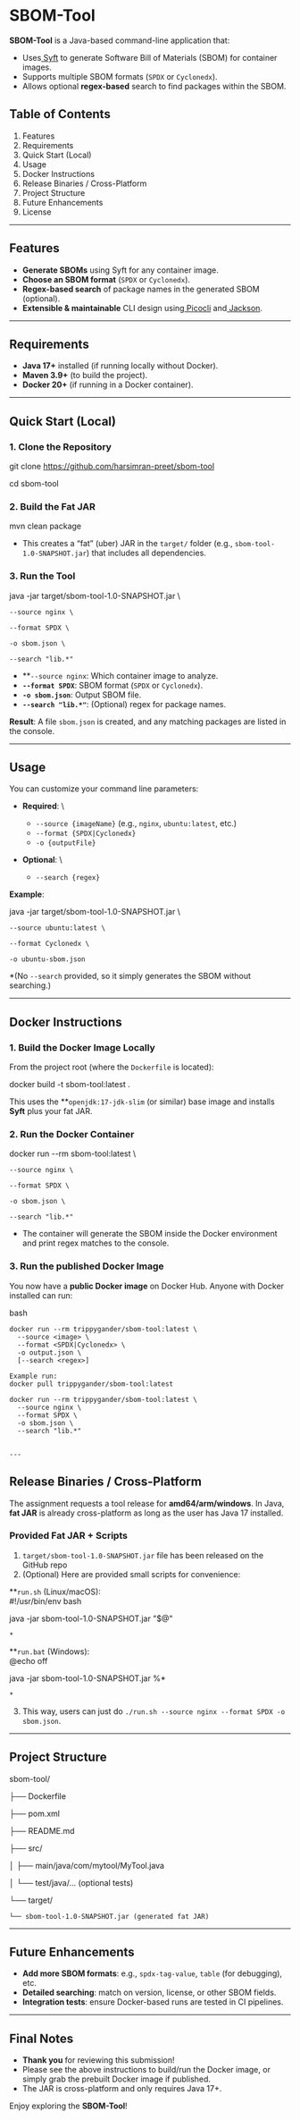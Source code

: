 # **SBOM-Tool**

**SBOM-Tool** is a Java-based command-line application that:



* Uses[ Syft](https://github.com/anchore/syft) to generate Software Bill of Materials (SBOM) for container images.
* Supports multiple SBOM formats (`SPDX` or `Cyclonedx`).
* Allows optional **regex-based** search to find packages within the SBOM.


## **Table of Contents**



1. Features
2. Requirements
3. Quick Start (Local)
4. Usage
5. Docker Instructions
6. Release Binaries / Cross-Platform
7. Project Structure
8. Future Enhancements
9. License


---

## **Features**

- **Generate SBOMs** using Syft for any container image.
- **Choose an SBOM format** (`SPDX` or `Cyclonedx`).
- **Regex-based search** of package names in the generated SBOM (optional).
- **Extensible & maintainable** CLI design using[ Picocli](https://picocli.info/) and[ Jackson](https://github.com/FasterXML/jackson).

---

## **Requirements**

- **Java 17+** installed (if running locally without Docker).
- **Maven 3.9+** (to build the project).
- **Docker 20+** (if running in a Docker container).

---

## **Quick Start (Local)**

### **1. Clone the Repository**

git clone https://github.com/harsimran-preet/sbom-tool   

cd sbom-tool

### **2. Build the Fat JAR**

mvn clean package

- This creates a “fat” (uber) JAR in the `target/` folder (e.g., `sbom-tool-1.0-SNAPSHOT.jar`) that includes all dependencies.

### **3. Run the Tool**

java -jar target/sbom-tool-1.0-SNAPSHOT.jar \

    --source nginx \

    --format SPDX \

    -o sbom.json \

    --search "lib.*"

- \*\*<code>--source nginx</code></strong>: Which container image to analyze.
- <strong><code>--format SPDX</code></strong>: SBOM format (<code>SPDX</code> or <code>Cyclonedx</code>).
- <strong><code>-o sbom.json</code></strong>: Output SBOM file.
- <strong><code>--search "lib.\*"</code></strong>: (Optional) regex for package names.

<strong>Result</strong>: A file <code>sbom.json</code> is created, and any matching packages are listed in the console.

---

## **Usage**

You can customize your command line parameters:

- **Required**: \

  - `--source {imageName}` (e.g., `nginx`, `ubuntu:latest`, etc.)
  - `--format {SPDX|Cyclonedx}`
  - `-o {outputFile}`

- **Optional**: \

  - `--search {regex}`

**Example**:

java -jar target/sbom-tool-1.0-SNAPSHOT.jar \

    --source ubuntu:latest \

    --format Cyclonedx \

    -o ubuntu-sbom.json

\*(No <code>--search</code> provided, so it simply generates the SBOM without searching.)</em>

---

## **Docker Instructions**

### **1. Build the Docker Image Locally**

From the project root (where the `Dockerfile` is located):

docker build -t sbom-tool:latest .

This uses the \*\*<code>openjdk:17-jdk-slim</code></strong> (or similar) base image and installs <strong>Syft</strong> plus your fat JAR.

### **2. Run the Docker Container**

docker run --rm sbom-tool:latest \

    --source nginx \

    --format SPDX \

    -o sbom.json \

    --search "lib.*"

- The container will generate the SBOM inside the Docker environment and print regex matches to the console.

### **3. Run the published Docker Image**

You now have a **public Docker image** on Docker Hub. Anyone with Docker installed can run:

bash

```
docker run --rm trippygander/sbom-tool:latest \
  --source <image> \
  --format <SPDX|Cyclonedx> \
  -o output.json \
  [--search <regex>]

Example run:
docker pull trippygander/sbom-tool:latest

docker run --rm trippygander/sbom-tool:latest \
  --source nginx \
  --format SPDX \
  -o sbom.json \
  --search "lib.*"


---
```

## **Release Binaries / Cross-Platform**

The assignment requests a tool release for **amd64/arm/windows**. In Java, **fat JAR** is already cross-platform as long as the user has Java 17 installed.

### **Provided Fat JAR + Scripts**

1. `target/sbom-tool-1.0-SNAPSHOT.jar` file has been released on the GitHub repo
2. (Optional) Here are provided small scripts for convenience:

\*\*<code>run.sh</code></strong> (Linux/macOS): \
 #!/usr/bin/env bash

java -jar sbom-tool-1.0-SNAPSHOT.jar "$@"

    *

\*\*<code>run.bat</code></strong> (Windows): \
 @echo off

java -jar sbom-tool-1.0-SNAPSHOT.jar %\*

    *

3. This way, users can just do `./run.sh --source nginx --format SPDX -o sbom.json`.

---

## **Project Structure**

sbom-tool/

├── Dockerfile

├── pom.xml

├── README.md

├── src/

│ ├── main/java/com/mytool/MyTool.java

│ └── test/java/... (optional tests)

└── target/

    └── sbom-tool-1.0-SNAPSHOT.jar (generated fat JAR)

---

## **Future Enhancements**

- **Add more SBOM formats**: e.g., `spdx-tag-value`, `table` (for debugging), etc.
- **Detailed searching**: match on version, license, or other SBOM fields.
- **Integration tests**: ensure Docker-based runs are tested in CI pipelines.

---

## **Final Notes**

- **Thank you** for reviewing this submission!
- Please see the above instructions to build/run the Docker image, or simply grab the prebuilt Docker image if published.
- The JAR is cross-platform and only requires Java 17+.

Enjoy exploring the **SBOM-Tool**!
